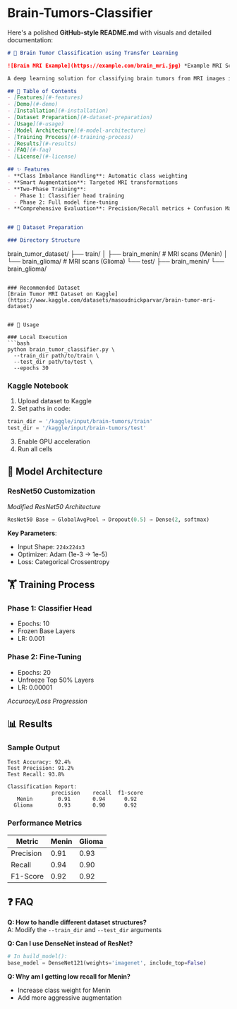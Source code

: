 # Brain-Tumors-Classifier
Here's a polished **GitHub-style README.md** with visuals and detailed documentation:

```markdown
# 🧠 Brain Tumor Classification using Transfer Learning

![Brain MRI Example](https://example.com/brain_mri.jpg) *Example MRI Scans (Menin vs Glioma)*

A deep learning solution for classifying brain tumors from MRI images into Menin and Glioma categories using ResNet50 and TensorFlow/Keras.

## 📌 Table of Contents
- [Features](#-features)
- [Demo](#-demo)
- [Installation](#-installation)
- [Dataset Preparation](#-dataset-preparation)
- [Usage](#-usage)
- [Model Architecture](#-model-architecture)
- [Training Process](#-training-process)
- [Results](#-results)
- [FAQ](#-faq)
- [License](#-license)

## ✨ Features
- **Class Imbalance Handling**: Automatic class weighting
- **Smart Augmentation**: Targeted MRI transformations
- **Two-Phase Training**: 
  - Phase 1: Classifier head training
  - Phase 2: Full model fine-tuning
- **Comprehensive Evaluation**: Precision/Recall metrics + Confusion Matrix


## 📂 Dataset Preparation

### Directory Structure
```
brain_tumor_dataset/
├── train/
│   ├── brain_menin/    # MRI scans (Menin)
│   └── brain_glioma/   # MRI scans (Glioma)
└── test/
    ├── brain_menin/
    └── brain_glioma/
```

### Recommended Dataset
[Brain Tumor MRI Dataset on Kaggle](https://www.kaggle.com/datasets/masoudnickparvar/brain-tumor-mri-dataset)  


## 🚀 Usage

### Local Execution
```bash
python brain_tumor_classifier.py \
  --train_dir path/to/train \
  --test_dir path/to/test \
  --epochs 30
```

### Kaggle Notebook
1. Upload dataset to Kaggle
2. Set paths in code:
```python
train_dir = '/kaggle/input/brain-tumors/train'
test_dir = '/kaggle/input/brain-tumors/test'
```
3. Enable GPU acceleration
4. Run all cells

## 🧠 Model Architecture

### ResNet50 Customization
  
*Modified ResNet50 Architecture*

```python
ResNet50 Base → GlobalAvgPool → Dropout(0.5) → Dense(2, softmax)
```

**Key Parameters**:
- Input Shape: `224x224x3`
- Optimizer: Adam (1e-3 → 1e-5)
- Loss: Categorical Crossentropy

## 🏋️ Training Process

### Phase 1: Classifier Head
- Epochs: 10
- Frozen Base Layers
- LR: 0.001

### Phase 2: Fine-Tuning
- Epochs: 20
- Unfreeze Top 50% Layers
- LR: 0.00001

 
*Accuracy/Loss Progression*

## 📊 Results

### Sample Output
```text
Test Accuracy: 92.4%
Test Precision: 91.2%
Test Recall: 93.8%

Classification Report:
              precision    recall  f1-score
   Menin        0.91       0.94      0.92
  Glioma        0.93       0.90      0.92
```

### Performance Metrics
| Metric    | Menin | Glioma |
|-----------|-------|--------|
| Precision | 0.91  | 0.93   |
| Recall    | 0.94  | 0.90   |
| F1-Score  | 0.92  | 0.92   |

## ❓ FAQ

**Q: How to handle different dataset structures?**  
A: Modify the `--train_dir` and `--test_dir` arguments

**Q: Can I use DenseNet instead of ResNet?**  
```python
# In build_model():
base_model = DenseNet121(weights='imagenet', include_top=False)
```

**Q: Why am I getting low recall for Menin?**  
- Increase class weight for Menin
- Add more aggressive augmentation


